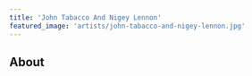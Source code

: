 ```yaml
---
title: 'John Tabacco And Nigey Lennon'
featured_image: 'artists/john-tabacco-and-nigey-lennon.jpg'
---
```


## About


